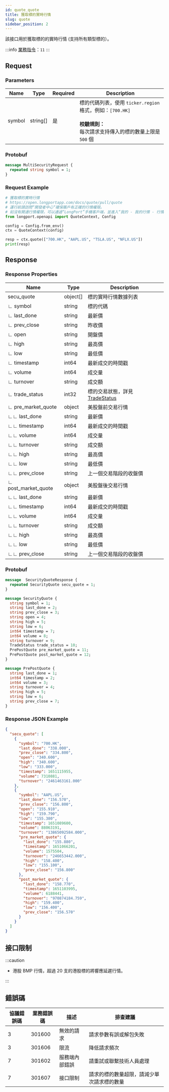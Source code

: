 ```yaml
---
id: quote_quote
title: 獲取標的實時行情
slug: quote
sidebar_position: 2
---
```


該接口用於獲取標的的實時行情 (支持所有類型標的）。

:::info
[業務指令](../../socket/biz-command)：`11`
:::

## Request

### Parameters

| Name   | Type     | Required | Description                                                                                                                     |
|--------|----------|----------|---------------------------------------------------------------------------------------------------------------------------------|
| symbol | string[] | 是       | 標的代碼列表，使用 `ticker.region` 格式，例如：`[700.HK]` <br /><br />**校驗規則：**<br />每次請求支持傳入的標的數量上限是 `500` 個 |

### Protobuf

```protobuf
message MultiSecurityRequest {
  repeated string symbol = 1;
}
```

### Request Example

```python
# 獲取標的實時行情
# https://open.longportapp.com/docs/quote/pull/quote
# 運行前請訪問“開發者中心“確保賬戶有正確的行情權限。
# 如沒有開通行情權限，可以通過“LongPort”手機客戶端，並進入“我的 - 我的行情 - 行情商城”購買開通行情權限。
from longport.openapi import QuoteContext, Config

config = Config.from_env()
ctx = QuoteContext(config)

resp = ctx.quote(["700.HK", "AAPL.US", "TSLA.US", "NFLX.US"])
print(resp)
```

## Response

### Response Properties

| Name                | Type     | Description                                                        |
|---------------------|----------|--------------------------------------------------------------------|
| secu_quote          | object[] | 標的實時行情數據列表                                               |
| ∟ symbol            | string   | 標的代碼                                                           |
| ∟ last_done         | string   | 最新價                                                             |
| ∟ prev_close        | string   | 昨收價                                                             |
| ∟ open              | string   | 開盤價                                                             |
| ∟ high              | string   | 最高價                                                             |
| ∟ low               | string   | 最低價                                                             |
| ∟ timestamp         | int64    | 最新成交的時間戳                                                   |
| ∟ volume            | int64    | 成交量                                                             |
| ∟ turnover          | string   | 成交額                                                             |
| ∟ trade_status      | int32    | 標的交易狀態，詳見 [TradeStatus](../objects#tradestatus---交易狀態) |
| ∟ pre_market_quote  | object   | 美股盤前交易行情                                                   |
| ∟∟ last_done        | string   | 最新價                                                             |
| ∟∟ timestamp        | int64    | 最新成交的時間戳                                                   |
| ∟∟ volume           | int64    | 成交量                                                             |
| ∟∟ turnover         | string   | 成交額                                                             |
| ∟∟ high             | string   | 最高價                                                             |
| ∟∟ low              | string   | 最低價                                                             |
| ∟∟ prev_close       | string   | 上一個交易階段的收盤價                                             |
| ∟ post_market_quote | object   | 美股盤後交易行情                                                   |
| ∟∟ last_done        | string   | 最新價                                                             |
| ∟∟ timestamp        | int64    | 最新成交的時間戳                                                   |
| ∟∟ volume           | int64    | 成交量                                                             |
| ∟∟ turnover         | string   | 成交額                                                             |
| ∟∟ high             | string   | 最高價                                                             |
| ∟∟ low              | string   | 最低價                                                             |
| ∟∟ prev_close       | string   | 上一個交易階段的收盤價                                             |

### Protobuf

```protobuf
message  SecurityQuoteResponse {
  repeated SecurityQuote secu_quote = 1;
}

message SecurityQuote {
  string symbol = 1;
  string last_done = 2;
  string prev_close = 3;
  string open = 4;
  string high = 5;
  string low = 6;
  int64 timestamp = 7;
  int64 volume = 8;
  string turnover = 9;
  TradeStatus trade_status = 10;
  PrePostQuote pre_market_quote = 11;
  PrePostQuote post_market_quote = 12;
}

message PrePostQuote {
  string last_done = 1;
  int64 timestamp = 2;
  int64 volume = 3;
  string turnover = 4;
  string high = 5;
  string low = 6;
  string prev_close = 7;
}
```

### Response JSON Example

```json
{
  "secu_quote": [
    {
      "symbol": "700.HK",
      "last_done": "338.000",
      "prev_close": "334.800",
      "open": "340.600",
      "high": "340.600",
      "low": "333.000",
      "timestamp": 1651115955,
      "volume": 7310881,
      "turnover": "2461463161.000"
    },
    {
      "symbol": "AAPL.US",
      "last_done": "156.570",
      "prev_close": "156.800",
      "open": "155.910",
      "high": "159.790",
      "low": "155.380",
      "timestamp": 1651089600,
      "volume": 88063191,
      "turnover": "13865092584.000",
      "pre_market_quote": {
        "last_done": "155.880",
        "timestamp": 1651066201,
        "volume": 1575504,
        "turnover": "246653442.000",
        "high": "158.400",
        "low": "155.100",
        "prev_close": "156.800"
      },
      "post_market_quote": {
        "last_done": "158.770",
        "timestamp": 1651103995,
        "volume": 6188441,
        "turnover": "970874184.759",
        "high": "159.400",
        "low": "156.400",
        "prev_close": "156.570"
      }
    }
  ]
}
```

## 接口限制

:::caution

- 港股 BMP 行情，超過 20 支的港股標的將響應延遲行情。

:::

## 錯誤碼

| 協議錯誤碼 | 業務錯誤碼 | 描述           | 排查建議                                  |
|------------|------------|--------------|---------------------------------------|
| 3          | 301600     | 無效的請求     | 請求參數有誤或解包失敗                    |
| 3          | 301606     | 限流           | 降低請求頻次                              |
| 7          | 301602     | 服務端內部錯誤 | 請重試或聯繫技術人員處理                  |
| 7          | 301607     | 接口限制       | 請求的標的數量超限，請減少單次請求標的數量 |
